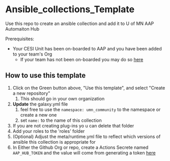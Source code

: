 # Ansible_collections_Template

Use this repo to create an ansible collection and add it to U of MN AAP Automaiton Hub

Prerequisites:
- Your CESI Unit has been on-boarded to AAP and you have been added to your team's Org
  - If your team has not been on-boarded you may do so [here](https://tdx.umn.edu/TDClient/31/Portal/Requests/ServiceDet?ID=636)

## How to use this template

1. Click on the Green button above, "Use this template", and select "Create a new repository"
   1. This should go in your own organization
2. **Update** the galaxy.yml file
   1. feel free to use the `namespace: umn_community` to the namespace or create a new one
   2. set `name:` to the name of this collection
3. If you are not creating plug-ins yo u can delete that folder
4. Add your roles to the 'roles' folder
5. (Optional) Adjust the meta/runtime.yml file to reflect which versions of ansible this collection is appropriate for
6. In Either the Github Org or repo, create a Actions Secrete named `AAP_HUB_TOKEN` and the value will come from generating a token [here](https://platform.aapjecq2y5bgr4mu.ansiblecloud.redhat.com/content/api-token)

